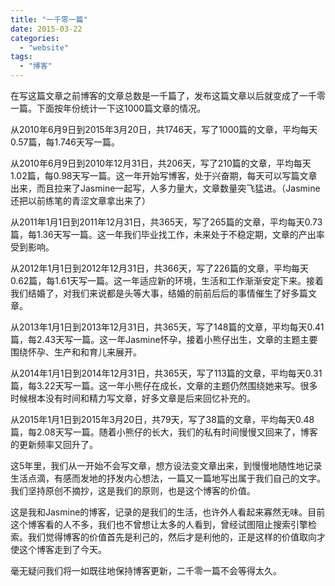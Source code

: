 ```yaml
---
title: "一千零一篇"
date: 2015-03-22
categories: 
  - "website"
tags: 
  - "博客"
---
```


在写这篇文章之前博客的文章总数是一千篇了，发布这篇文章以后就变成了一千零一篇。下面按年份统计一下这1000篇文章的情况。

从2010年6月9日到2015年3月20日，共1746天，写了1000篇的文章，平均每天0.57篇，每1.746天写一篇。

从2010年6月9日到2010年12月31日，共206天，写了210篇的文章，平均每天1.02篇，每0.98天写一篇。这一年开始写博客，处于兴奋期，每天可以写篇文章出来，而且拉来了Jasmine一起写，人多力量大，文章数量突飞猛进。（Jasmine还把以前练笔的青涩文章拿出来了）

从2011年1月1日到2011年12月31日，共365天，写了265篇的文章，平均每天0.73篇，每1.36天写一篇。这一年我们毕业找工作，未来处于不稳定期，文章的产出率受到影响。

从2012年1月1日到2012年12月31日，共366天，写了226篇的文章，平均每天0.62篇，每1.61天写一篇。这一年适应新的环境，生活和工作渐渐安定下来。接着我们结婚了，对我们来说都是头等大事，结婚的前前后后的事情催生了好多篇文章。

从2013年1月1日到2013年12月31日，共365天，写了148篇的文章，平均每天0.41篇，每2.43天写一篇。这一年Jasmine怀孕，接着小熊仔出生，文章的主题主要围绕怀孕、生产和和育儿来展开。

从2014年1月1日到2014年12月31日，共365天，写了113篇的文章，平均每天0.31篇，每3.22天写一篇。这一年小熊仔在成长，文章的主题仍然围绕她来写。很多时候根本没有时间和精力写文章，好多文章是后来回忆补充的。

从2015年1月1日到2015年3月20日，共79天，写了38篇的文章，平均每天0.48篇，每2.08天写一篇。随着小熊仔的长大，我们的私有时间慢慢又回来了，博客的更新频率又回升了。

这5年里，我们从一开始不会写文章，想方设法变文章出来，到慢慢地随性地记录生活点滴，有感而发地的抒发内心想法，一篇又一篇地写出属于我们自己的文字。我们坚持原创不摘抄，这是我们的原则，也是这个博客的价值。

这是我和Jasmine的博客，记录的是我们的生活，也许外人看起来寡然无味。目前这个博客看的人不多，我们也不曾想让太多的人看到，曾经试图阻止搜索引擎检索。我们觉得博客的价值首先是利己的，然后才是利他的，正是这样的价值取向才使这个博客走到了今天。

毫无疑问我们将一如既往地保持博客更新，二千零一篇不会等得太久。
